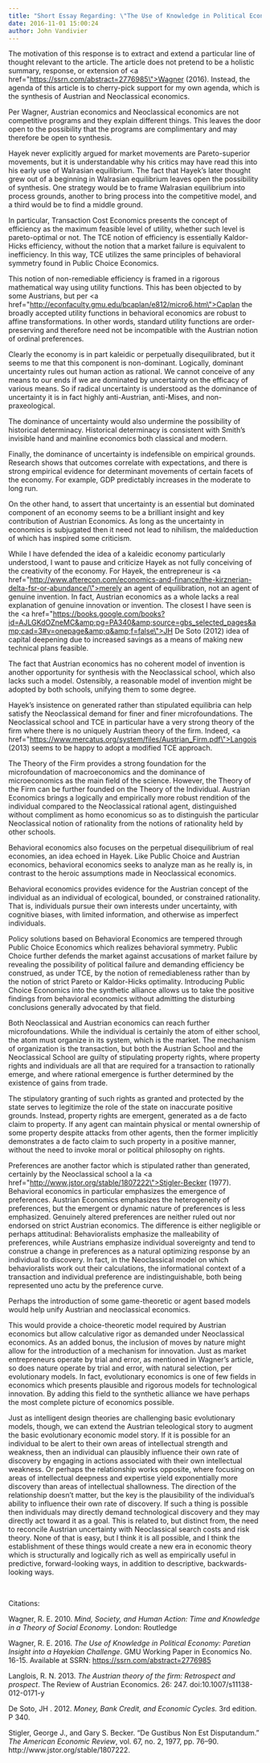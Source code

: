 ```yaml
---
title: "Short Essay Regarding: \"The Use of Knowledge in Political Economy: Paretian Insight into a Hayekian Challenge\""
date: 2016-11-01 15:00:24
author: John Vandivier
---
```




The motivation of this response is to extract and extend a particular line of thought relevant to the article. The article does not pretend to be a holistic summary, response, or extension of <a href=\"https://ssrn.com/abstract=2776985\">Wagner (2016)</a>. Instead, the agenda of this article is to cherry-pick support for my own agenda, which is the synthesis of Austrian and Neoclassical economics.

Per Wagner, Austrian economics and Neoclassical economics are not competitive programs and they explain different things. This leaves the door open to the possibility that the programs are complimentary and may therefore be open to synthesis.

Hayek never explicitly argued for market movements are Pareto-superior movements, but it is understandable why his critics may have read this into his early use of Walrasian equilibrium. The fact that Hayek’s later thought grew out of a beginning in Walrasian equilibrium leaves open the possibility of synthesis. One strategy would be to frame Walrasian equilibrium into process grounds, another to bring process into the competitive model, and a third would be to find a middle ground.

In particular, Transaction Cost Economics presents the concept of efficiency as the maximum feasible level of utility, whether such level is pareto-optimal or not. The TCE notion of efficiency is essentially Kaldor-Hicks efficiency, without the notion that a market failure is equivalent to inefficiency. In this way, TCE utilizes the same principles of behavioral symmetry found in Public Choice Economics.

This notion of non-remediable efficiency is framed in a rigorous mathematical way using utility functions. This has been objected to by some Austrians, but per <a href=\"http://econfaculty.gmu.edu/bcaplan/e812/micro6.htm\">Caplan</a> the broadly accepted utility functions in behavioral economics are robust to affine transformations. In other words, standard utility functions are order-preserving and therefore need not be incompatible with the Austrian notion of ordinal preferences.

Clearly the economy is in part kaleidic or perpetually disequilibrated, but it seems to me that this component is non-dominant. Logically, dominant uncertainty rules out human action as rational. We cannot conceive of any means to our ends if we are dominated by uncertainty on the efficacy of various means. So if radical uncertainty is understood as the dominance of uncertainty it is in fact highly anti-Austrian, anti-Mises, and non-praxeological.

The dominance of uncertainty would also undermine the possibility of historical determinacy. Historical determinacy is consistent with Smith’s invisible hand and mainline economics both classical and modern.

Finally, the dominance of uncertainty is indefensible on empirical grounds. Research shows that outcomes correlate with expectations, and there is strong empirical evidence for determinant movements of certain facets of the economy. For example, GDP predictably increases in the moderate to long run.

On the other hand, to assert that uncertainty is an essential but dominated component of an economy seems to be a brilliant insight and key contribution of Austrian Economics. As long as the uncertainty in economics is subjugated then it need not lead to nihilism, the maldeduction of which has inspired some criticism.

While I have defended the idea of a kaleidic economy particularly understood, I want to pause and criticize Hayek as not fully conceiving of the creativity of the economy. For Hayek, the entrepreneur is <a href=\"http://www.afterecon.com/economics-and-finance/the-kirznerian-delta-fsr-or-abundance/\">merely an agent of equilibration</a>, not an agent of genuine invention. In fact, Austrian economics as a whole lacks a real explanation of genuine innovation or invention. The closest I have seen is the <a href=\"https://books.google.com/books?id=AJLGKdOZneMC&amp;pg=PA340&amp;source=gbs_selected_pages&amp;cad=3#v=onepage&amp;q&amp;f=false\">JH De Soto (2012) idea of capital deepening</a> due to increased savings as a means of making new technical plans feasible.

The fact that Austrian economics has no coherent model of invention is another opportunity for synthesis with the Neoclassical school, which also lacks such a model. Ostensibly, a reasonable model of invention might be adopted by both schools, unifying them to some degree.

Hayek’s insistence on generated rather than stipulated equilibria can help satisfy the Neoclassical demand for finer and finer microfoundations. The Neoclassical school and TCE in particular have a very strong theory of the firm where there is no uniquely Austrian theory of the firm. Indeed, <a href=\"https://www.mercatus.org/system/files/Austrian_Firm.pdf\">Langois (2013)</a> seems to be happy to adopt a modified TCE approach.

The Theory of the Firm provides a strong foundation for the microfoundation of macroeconomics and the dominance of microeconomics as the main field of the science. However, the Theory of the Firm can be further founded on the Theory of the Individual. Austrian Economics brings a logically and empirically more robust rendition of the individual compared to the Neoclassical rational agent, distinguished without compliment as homo economicus so as to distinguish the particular Neoclassical notion of rationality from the notions of rationality held by other schools.

Behavioral economics also focuses on the perpetual disequilibrium of real economies, an idea echoed in Hayek. Like Public Choice and Austrian economics, behavioral economics seeks to analyze man as he really is, in contrast to the heroic assumptions made in Neoclassical economics.

Behavioral economics provides evidence for the Austrian concept of the individual as an individual of ecological, bounded, or constrained rationality. That is, individuals pursue their own interests under uncertainty, with cognitive biases, with limited information, and otherwise as imperfect individuals.

Policy solutions based on Behavioral Economics are tempered through Public Choice Economics which realizes behavioral symmetry. Public Choice further defends the market against accusations of market failure by revealing the possibility of political failure and demanding efficiency be construed, as under TCE, by the notion of remediableness rather than by the notion of strict Pareto or Kaldor-Hicks optimality. Introducing Public Choice Economics into the synthetic alliance allows us to take the positive findings from behavioral economics without admitting the disturbing conclusions generally advocated by that field.

Both Neoclassical and Austrian economics can reach further microfoundations. While the individual is certainly the atom of either school, the atom must organize in its system, which is the market. The mechanism of organization is the transaction, but both the Austrian School and the Neoclassical School are guilty of stipulating property rights, where property rights and individuals are all that are required for a transaction to rationally emerge, and where rational emergence is further determined by the existence of gains from trade.

The stipulatory granting of such rights as granted and protected by the state serves to legitimize the role of the state on inaccurate positive grounds. Instead, property rights are emergent, generated as a de facto claim to property. If any agent can maintain physical or mental ownership of some property despite attacks from other agents, then the former implicitly demonstrates a de facto claim to such property in a positive manner, without the need to invoke moral or political philosophy on rights.

Preferences are another factor which is stipulated rather than generated, certainly by the Neoclassical school a la <a href=\"http://www.jstor.org/stable/1807222\">Stigler-Becker (1977)</a>. Behavioral economics in particular emphasizes the emergence of preferences. Austrian Economics emphasizes the heterogeneity of preferences, but the emergent or dynamic nature of preferences is less emphasized. Genuinely altered preferences are neither ruled out nor endorsed on strict Austrian economics. The difference is either negligible or perhaps attitudinal: Behavioralists emphasize the malleability of preferences, while Austrians emphasize individual sovereignty and tend to construe a change in preferences as a natural optimizing response by an individual to discovery. In fact, in the Neoclassical model on which behavioralists work out their calculations, the informational context of a transaction and individual preference are indistinguishable, both being represented uno actu by the preference curve.

Perhaps the introduction of some game-theoretic or agent based models would help unify Austrian and neoclassical economics.

This would provide a choice-theoretic model required by Austrian economics but allow calculative rigor as demanded under Neoclassical economics. As an added bonus, the inclusion of moves by nature might allow for the introduction of a mechanism for innovation. Just as market entrepreneurs operate by trial and error, as mentioned in Wagner’s article, so does nature operate by trial and error, with natural selection, per evolutionary models. In fact, evolutionary economics is one of few fields in economics which presents plausible and rigorous models for technological innovation. By adding this field to the synthetic alliance we have perhaps the most complete picture of economics possible.

Just as intelligent design theories are challenging basic evolutionary models, though, we can extend the Austrian teleological story to augment the basic evolutionary economic model story. If it is possible for an individual to be alert to their own areas of intellectual strength and weakness, then an individual can plausibly influence their own rate of discovery by engaging in actions associated with their own intellectual weakness. Or perhaps the relationship works opposite, where focusing on areas of intellectual deepness and expertise yield exponentially more discovery than areas of intellectual shallowness. The direction of the relationship doesn’t matter, but the key is the plausibility of the individual’s ability to influence their own rate of discovery. If such a thing is possible then individuals may directly demand technological discovery and they may directly act toward it as a goal. This is related to, but distinct from, the need to reconcile Austrian uncertainty with Neoclassical search costs and risk theory. None of that is easy, but I think it is all possible, and I think the establishment of these things would create a new era in economic theory which is structurally and logically rich as well as empirically useful in predictive, forward-looking ways, in addition to descriptive, backwards-looking ways.

&nbsp;

Citations:

Wagner, R. E. 2010. <em>Mind, Society, and Human Action: Time and Knowledge in a Theory of Social Economy</em>. London: Routledge

Wagner, R. E. 2016. <em>The Use of Knowledge in Political Economy: Paretian Insight into a Hayekian Challenge</em>. GMU Working Paper in Economics No. 16-15. Available at SSRN: https://ssrn.com/abstract=2776985

Langlois, R. N. 2013. <em>The Austrian theory of the firm: Retrospect and prospect</em>. The Review of Austrian Economics. 26: 247. doi:10.1007/s11138-012-0171-y

De Soto, JH . 2012. <em>Money, Bank Credit, and Economic Cycles.</em> 3rd edition. P 340.
<div id=\"MLA_text\" class=\"mla left pas brdra citation-copy\">Stigler, George J., and Gary S. Becker. “De Gustibus Non Est Disputandum.” <i>The American Economic Review</i>, vol. 67, no. 2, 1977, pp. 76–90. http://www.jstor.org/stable/1807222.</div>